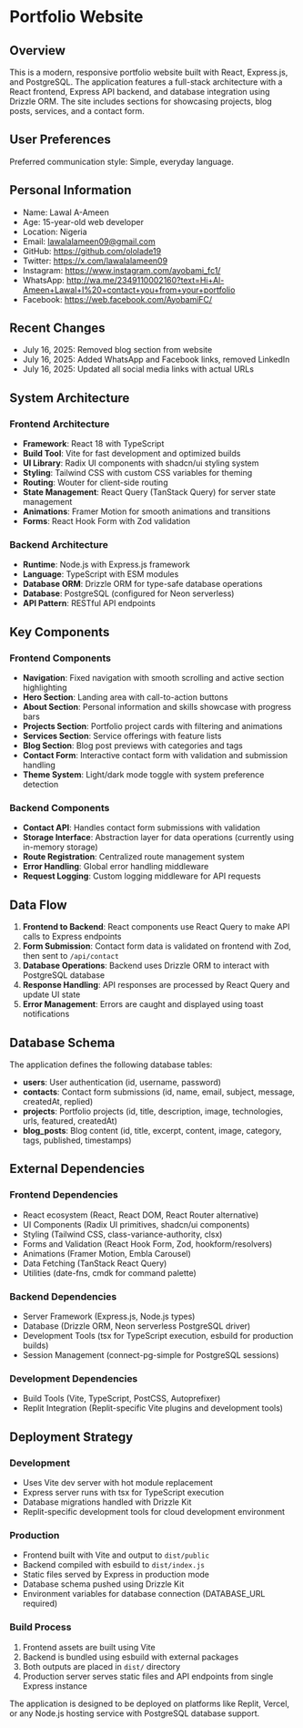# Portfolio Website

## Overview

This is a modern, responsive portfolio website built with React, Express.js, and PostgreSQL. The application features a full-stack architecture with a React frontend, Express API backend, and database integration using Drizzle ORM. The site includes sections for showcasing projects, blog posts, services, and a contact form.

## User Preferences

Preferred communication style: Simple, everyday language.

## Personal Information
- Name: Lawal A-Ameen
- Age: 15-year-old web developer
- Location: Nigeria
- Email: lawalalameen09@gmail.com
- GitHub: https://github.com/ololade19
- Twitter: https://x.com/lawalalameen09
- Instagram: https://www.instagram.com/ayobami_fc1/
- WhatsApp: http://wa.me/2349110002160?text=Hi+Al-Ameen+Lawal+I%20+contact+you+from+your+portfolio
- Facebook: https://web.facebook.com/AyobamiFC/

## Recent Changes
- July 16, 2025: Removed blog section from website
- July 16, 2025: Added WhatsApp and Facebook links, removed LinkedIn
- July 16, 2025: Updated all social media links with actual URLs

## System Architecture

### Frontend Architecture
- **Framework**: React 18 with TypeScript
- **Build Tool**: Vite for fast development and optimized builds
- **UI Library**: Radix UI components with shadcn/ui styling system
- **Styling**: Tailwind CSS with custom CSS variables for theming
- **Routing**: Wouter for client-side routing
- **State Management**: React Query (TanStack Query) for server state management
- **Animations**: Framer Motion for smooth animations and transitions
- **Forms**: React Hook Form with Zod validation

### Backend Architecture
- **Runtime**: Node.js with Express.js framework
- **Language**: TypeScript with ESM modules
- **Database ORM**: Drizzle ORM for type-safe database operations
- **Database**: PostgreSQL (configured for Neon serverless)
- **API Pattern**: RESTful API endpoints

## Key Components

### Frontend Components
- **Navigation**: Fixed navigation with smooth scrolling and active section highlighting
- **Hero Section**: Landing area with call-to-action buttons
- **About Section**: Personal information and skills showcase with progress bars
- **Projects Section**: Portfolio project cards with filtering and animations
- **Services Section**: Service offerings with feature lists
- **Blog Section**: Blog post previews with categories and tags
- **Contact Form**: Interactive contact form with validation and submission handling
- **Theme System**: Light/dark mode toggle with system preference detection

### Backend Components
- **Contact API**: Handles contact form submissions with validation
- **Storage Interface**: Abstraction layer for data operations (currently using in-memory storage)
- **Route Registration**: Centralized route management system
- **Error Handling**: Global error handling middleware
- **Request Logging**: Custom logging middleware for API requests

## Data Flow

1. **Frontend to Backend**: React components use React Query to make API calls to Express endpoints
2. **Form Submission**: Contact form data is validated on frontend with Zod, then sent to `/api/contact`
3. **Database Operations**: Backend uses Drizzle ORM to interact with PostgreSQL database
4. **Response Handling**: API responses are processed by React Query and update UI state
5. **Error Management**: Errors are caught and displayed using toast notifications

## Database Schema

The application defines the following database tables:
- **users**: User authentication (id, username, password)
- **contacts**: Contact form submissions (id, name, email, subject, message, createdAt, replied)
- **projects**: Portfolio projects (id, title, description, image, technologies, urls, featured, createdAt)
- **blog_posts**: Blog content (id, title, excerpt, content, image, category, tags, published, timestamps)

## External Dependencies

### Frontend Dependencies
- React ecosystem (React, React DOM, React Router alternative)
- UI Components (Radix UI primitives, shadcn/ui components)
- Styling (Tailwind CSS, class-variance-authority, clsx)
- Forms and Validation (React Hook Form, Zod, hookform/resolvers)
- Animations (Framer Motion, Embla Carousel)
- Data Fetching (TanStack React Query)
- Utilities (date-fns, cmdk for command palette)

### Backend Dependencies
- Server Framework (Express.js, Node.js types)
- Database (Drizzle ORM, Neon serverless PostgreSQL driver)
- Development Tools (tsx for TypeScript execution, esbuild for production builds)
- Session Management (connect-pg-simple for PostgreSQL sessions)

### Development Dependencies
- Build Tools (Vite, TypeScript, PostCSS, Autoprefixer)
- Replit Integration (Replit-specific Vite plugins and development tools)

## Deployment Strategy

### Development
- Uses Vite dev server with hot module replacement
- Express server runs with tsx for TypeScript execution
- Database migrations handled with Drizzle Kit
- Replit-specific development tools for cloud development environment

### Production
- Frontend built with Vite and output to `dist/public`
- Backend compiled with esbuild to `dist/index.js`
- Static files served by Express in production mode
- Database schema pushed using Drizzle Kit
- Environment variables for database connection (DATABASE_URL required)

### Build Process
1. Frontend assets are built using Vite
2. Backend is bundled using esbuild with external packages
3. Both outputs are placed in `dist/` directory
4. Production server serves static files and API endpoints from single Express instance

The application is designed to be deployed on platforms like Replit, Vercel, or any Node.js hosting service with PostgreSQL database support.